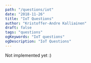 ```yaml
---
path: "/questions/iot"
date: "2018-11-26"
title: "IoT Questions"
author: "Kristoffer-Andre Kalliainen"
draft: false
tags: "questions"
ogKeywords: "IoT questions"
ogDescription: "IoT Questions"
---
```


Not implemented yet :)
